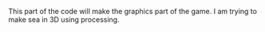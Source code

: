 This part of the code will make the graphics part of the game. I am trying to make sea in 3D using processing.
